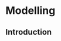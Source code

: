 <link rel="stylesheet" href="{{baseUrl}}/css/textbook.css">

<div class="website-content">

# Modelling

## Introduction
<panel header="================================================================"
    type="seamless" alt="introduction">
  <include src="introduction/index.md#main" />
</panel>

</div>
